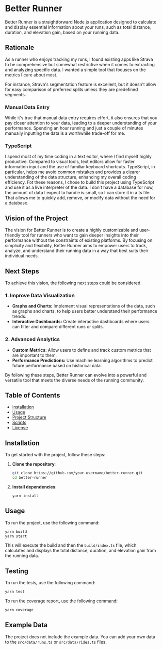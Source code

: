 # Better Runner

Better Runner is a straightforward Node.js application designed to calculate and display essential information about your runs, such as total distance, duration, and elevation gain, based on your running data.

## Rationale

As a runner who enjoys tracking my runs, I found existing apps like Strava to be comprehensive but somewhat restrictive when it comes to extracting and analyzing specific data.
I wanted a simple tool that focuses on the metrics I care about most.

For instance, Strava's segmentation feature is excellent, but it doesn't allow for easy comparison of preferred splits unless they are predefined segments.

### Manual Data Entry

While it's true that manual data entry requires effort, it also ensures that you pay closer attention to your data, leading to a deeper understanding of your performance.
Spending an hour running and just a couple of minutes manually inputting the data is a worthwhile trade-off for me.

### TypeScript

I spend most of my time coding in a text editor, where I find myself highly productive. Compared to visual tools, text editors allow for faster information input and the use of familiar keyboard shortcuts.
TypeScript, in particular, helps me avoid common mistakes and provides a clearer understanding of the data structure, enhancing my overall coding efficiency.
Fot these reasons, I chose to build this project using TypeScript and use it as a live interpreter of the data.
I don't have a database for now, the amount of data I expect to handle is small, so I can store it in a ts file.
That allows me to quickly add, remove, or modify data without the need for a database.

## Vision of the Project

The vision for Better Runner is to create a highly customizable and user-friendly tool for runners who want to gain deeper insights into their performance without the constraints of existing platforms. By focusing on simplicity and flexibility, Better Runner aims to empower users to track, analyze, and understand their running data in a way that best suits their individual needs.

## Next Steps

To achieve this vision, the following next steps could be considered:

### 1. **Improve Data Visualization**
   - **Graphs and Charts:** Implement visual representations of the data, such as graphs and charts, to help users better understand their performance trends.
   - **Interactive Dashboards:** Create interactive dashboards where users can filter and compare different runs or splits.

### 2. **Advanced Analytics**
   - **Custom Metrics:** Allow users to define and track custom metrics that are important to them.
   - **Performance Predictions:** Use machine learning algorithms to predict future performance based on historical data.

By following these steps, Better Runner can evolve into a powerful and versatile tool that meets the diverse needs of the running community.

## Table of Contents

- [Installation](#installation)
- [Usage](#usage)
- [Project Structure](#project-structure)
- [Scripts](#scripts)
- [License](#license)

## Installation

To get started with the project, follow these steps:

1. **Clone the repository**:

    ```sh
    git clone https://github.com/your-username/better-runner.git
    cd better-runner
    ```

2. **Install dependencies**:

    ```sh
    yarn install
    ```

## Usage

To run the project, use the following command:

```sh
yarn build
yarn start
```

This will execute the build and then the `build/index.ts` file, which calculates and displays the total distance, duration, and elevation gain from the running data.

## Testing

To run the tests, use the following command:

```sh
yarn test
```

To run the coverage report, use the following command:

```sh
yarn coverage
```

## Example Data

The project does not include the example data. You can add your own data to the `src/data/runs.ts` or `src/data/rides.ts` files.
